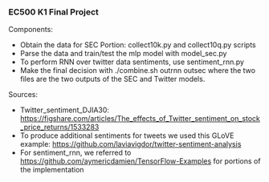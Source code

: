 ### EC500 K1 Final Project

Components:
 * Obtain the data for SEC Portion: collect10k.py and collect10q.py scripts
 * Parse the data and train/test the mlp model with model_sec.py
 * To perform RNN over twitter data sentiments, use sentiment_rnn.py 
 * Make the final decision with ./combine.sh outrnn outsec where the two files
   are the two outputs of the SEC and Twitter models.

Sources:
 * Twitter_sentiment_DJIA30: https://figshare.com/articles/The_effects_of_Twitter_sentiment_on_stock_price_returns/1533283
 * To produce additional sentiments for tweets we used this GLoVE example: https://github.com/laviavigdor/twitter-sentiment-analysis
 * For sentiment_rnn, we referred to https://github.com/aymericdamien/TensorFlow-Examples for portions of the implementation


